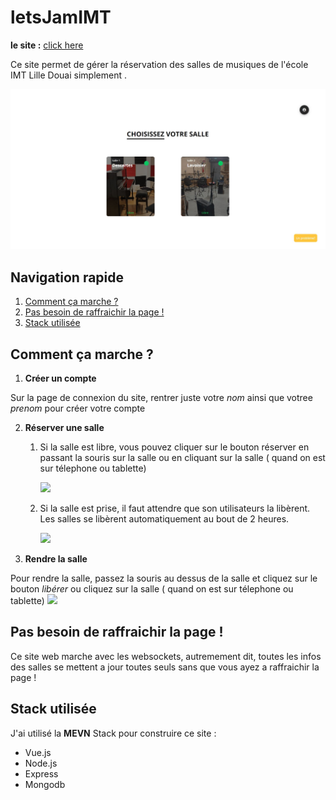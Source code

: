 # letsJamIMT

**le site :** [click here](https://letsjamimt.herokuapp.com)

Ce site permet de gérer la réservation des salles de musiques de l'école IMT Lille Douai simplement .

![](./client/src/assets/site.png)

## Navigation rapide

1. [Comment ça marche ?](#Comment-ça-marche-?)
2. [Pas besoin de raffraichir la page ! ](#Pas-besoin-de-raffraichir-la-page-!)
3. [Stack utilisée](#Stack-utilisée)

## Comment ça marche ?

1. **Créer un compte**

Sur la page de connexion du site, rentrer juste votre _nom_ ainsi que votree _prenom_ pour créer votre compte

2. **Réserver une salle**

   1. Si la salle est libre, vous pouvez cliquer sur le bouton réserver en passant la souris sur la salle ou en cliquant sur la salle ( quand on est sur télephone ou tablette)

      ![](./client/src/assets/réserver.png)

   2. Si la salle est prise, il faut attendre que son utilisateurs la libèrent. Les salles se libèrent automatiquement au bout de 2 heures.

      ![](./client/src/assets/occupé.png)

3. **Rendre la salle**

Pour rendre la salle, passez la souris au dessus de la salle et cliquez sur le bouton _libérer_ ou cliquez sur la salle ( quand on est sur télephone ou tablette)
![](./client/src/assets/libérer.png)

## Pas besoin de raffraichir la page !

Ce site web marche avec les websockets, autremement dit, toutes les infos des salles se mettent a jour toutes seuls sans que vous ayez a raffraichir la page !

## Stack utilisée

J'ai utilisé la **MEVN** Stack pour construire ce site :

- Vue.js
- Node.js
- Express
- Mongodb
